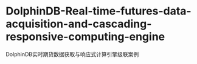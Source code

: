 # DolphinDB-Real-time-futures-data-acquisition-and-cascading-responsive-computing-engine
DolphinDB实时期货数据获取与响应式计算引擎级联案例
